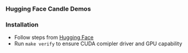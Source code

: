 ### Hugging Face Candle Demos

### Installation

* Follow steps from [Hugging Face](https://huggingface.github.io/candle/guide/installation.html)
* Run `make verify` to ensure CUDA comipler driver and GPU capability

